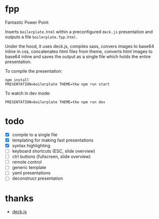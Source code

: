 # fpp

Fantastic Power Point

Inserts `boilerplate.html` within a preconfigured `deck.js` presentation and
outputs a file `boilerplate.fpp.html`.

Under the hood, it uses deck.js, compiles sass, convers images to base64
inline in css, concatenates html files from theme, converts html images to
base64 inline and saves the output as a single file which holds the entire
presentation.

To compile the presentation:

```
npm install
PRESENTATION=boilerplate THEME=tkw npm run start
```

To watch in dev mode:

```
PRESENTATION=boilerplate THEME=tkw npm run dev
```

# todo

* [x] compile to a single file
* [x] templating for making fast presentations
* [x] syntax highlighting
* [ ] keyboard shortcuts (ESC, slide overview)
* [ ] ctrl buttons (fullscreen, slide overview)
* [ ] remote control
* [ ] generic template
* [ ] yaml presentations
* [ ] deconstruct presentation

# thanks

* [deck.js](https://github.com/imakewebthings/deck.js)
